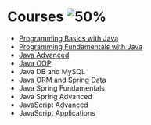 # Courses ![50%](https://progress-bar.dev/50)
- [Programming Basics with Java](https://github.com/salichalak/SoftUni/tree/main/Programming%20Basics)  
- [Programming Fundamentals with Java](https://github.com/salichalak/SoftUni/tree/main/Programming%20Fundamentals)  
- [Java Advanced](https://github.com/salichalak/SoftUni/tree/main/Advanced)   
- [Java OOP](https://github.com/salichalak/SoftUni/tree/main/OOP)  
- Java DB and MySQL  
- Java ORM and Spring Data  
- Java Spring Fundamentals  
- Java Spring Advanced  
- JavaScript Advanced  
- JavaScript Applications  
